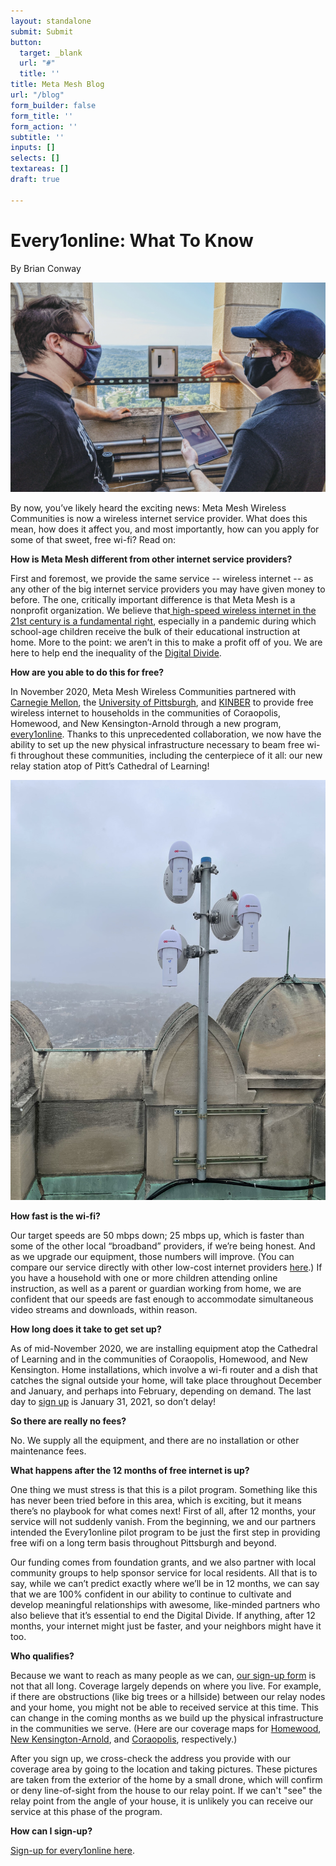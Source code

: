 ```yaml
---
layout: standalone
submit: Submit
button:
  target: _blank
  url: "#"
  title: ''
title: Meta Mesh Blog
url: "/blog"
form_builder: false
form_title: ''
form_action: ''
subtitle: ''
inputs: []
selects: []
textareas: []
draft: true

---
```

# Every1online: What To Know

By Brian Conway

![](/images/meta-mesh-team-atop-the-cathedral-of-learning-left-adam-longwill-right-jacob-driggs-1.jpg)

By now, you’ve likely heard the exciting news: Meta Mesh Wireless Communities is now a wireless internet service provider. What does this mean, how does it affect you, and most importantly, how can you apply for some of that sweet, free wi-fi? Read on:

**How is Meta Mesh different from other internet service providers?**

First and foremost, we provide the same service -- wireless internet -- as any other of the big internet service providers you may have given money to before. The one, critically important difference is that Meta Mesh is a nonprofit organization. We believe that[ high-speed wireless internet in the 21st century is a fundamental right](https://www.brookings.edu/blog/techtank/2016/11/07/the-internet-as-a-human-right/), especially in a pandemic during which school-age children receive the bulk of their educational instruction at home. More to the point: we aren’t in this to make a profit off of you. We are here to help end the inequality of the [Digital Divide](https://www.pewresearch.org/topics/digital-divide/).

**How are you able to do this for free?**

In November 2020, Meta Mesh Wireless Communities partnered with [Carnegie Mellon](https://www.cmu.edu/simon/), the [University of Pittsburgh](https://www.technology.pitt.edu/), and [KINBER](https://kinber.org/) to provide free wireless internet to households in the communities of Coraopolis, Homewood, and New Kensington-Arnold through a new program, [every1online](https://www.metamesh.org/projects/). Thanks to this unprecedented collaboration, we now have the ability to set up the new physical infrastructure necessary to beam free wi-fi throughout these communities, including the centerpiece of it all: our new relay station atop of Pitt’s Cathedral of Learning!

![](/images/d11c9ecb-bc8e-4c10-926e-f674679a3e57_1_105_c.jpeg)

**How fast is the wi-fi?**

Our target speeds are 50 mbps down; 25 mbps up, which is faster than some of the other local “broadband” providers, if we’re being honest. And as we upgrade our equipment, those numbers will improve. (You can compare our service directly with other low-cost internet providers [here](https://lh5.googleusercontent.com/4QrwE9fPcNPoFidixCcXhZY3_171iVNSVb32nrDeubUPZz7R_BW4OBXISjurv2eL6bTQiqMlLhjJoblMxhToBvjISjmf9sz3Rp7CGDHXdmrwBL4-q93gi4jkWDzmD0N45cjzkElL).) If you have a household with one or more children attending online instruction, as well as a parent or guardian working from home, we are confident that our speeds are fast enough to accommodate simultaneous video streams and downloads, within reason.

**How long does it take to get set up?**

As of mid-November 2020, we are installing equipment atop the Cathedral of Learning and in the communities of Coraopolis, Homewood, and New Kensington. Home installations, which involve a wi-fi router and a dish that catches the signal outside your home, will take place throughout December and January, and perhaps into February, depending on demand. The last day to [sign up](https://www.metamesh.org/projects#contact) is January 31, 2021, so don’t delay!

**So there are really no fees?**

No. We supply all the equipment, and there are no installation or other maintenance fees.

**What happens after the 12 months of free internet is up?**

One thing we must stress is that this is a pilot program. Something like this has never been tried before in this area, which is exciting, but it means there’s no playbook for what comes next! First of all, after 12 months, your service will not suddenly vanish. From the beginning, we and our partners intended the Every1online pilot program to be just the first step in providing free wifi on a long term basis throughout Pittsburgh and beyond.

Our funding comes from foundation grants, and we also partner with local community groups to help sponsor service for local residents. All that is to say, while we can’t predict exactly where we’ll be in 12 months, we can say that we are 100% confident in our ability to continue to cultivate and develop meaningful relationships with awesome, like-minded partners who also believe that it’s essential to end the Digital Divide. If anything, after 12 months, your internet might just be faster, and your neighbors might have it too.

**Who qualifies?**

Because we want to reach as many people as we can, [our sign-up form](https://www.metamesh.org/projects#contact) is not that all long. Coverage largely depends on where you live. For example, if there are obstructions (like big trees or a hillside) between our relay nodes and your home, you might not be able to received service at this time. This can change in the coming months as we build up the physical infrastructure in the communities we serve. (Here are our coverage maps for [Homewood](https://www.metamesh.org/images/homewood-coverage-map-2.png), [New Kensington-Arnold](https://www.metamesh.org/images/new-ken-heat-map.jpg), and [Coraopolis](https://www.metamesh.org/images/coraopolis-heat-map.jpg), respectively.)

After you sign up, we cross-check the address you provide with our coverage area by going to the location and taking pictures. These pictures are taken from the exterior of the home by a small drone, which will confirm or deny line-of-sight from the house to our relay point. If we can't "see" the relay point from the angle of your house, it is unlikely you can receive our service at this phase of the program. 

**How can I sign-up?**

[Sign-up for every1online here](https://www.metamesh.org/projects#contact).